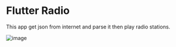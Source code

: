 # Flutter Radio

This app get json from internet and parse it then play radio stations.

![image](https://user-images.githubusercontent.com/9121424/99196511-d7df0c80-279d-11eb-9249-5f83b22babbe.png)
